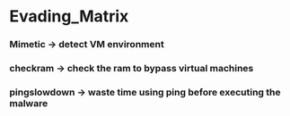 # Evading_Matrix

### Mimetic -> detect VM environment

### checkram -> check the ram to bypass virtual machines

### pingslowdown -> waste time using ping before executing the malware


